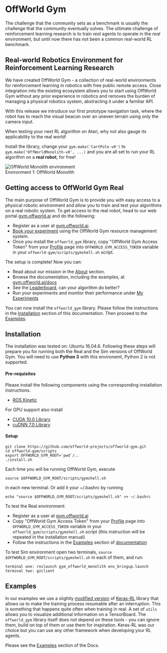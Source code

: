 # OffWorld Gym

The challenge that the community sets as a benchmark is usually the challenge that the community eventually solves. The ultimate challenge of reinforcement learning research is to train *real* agents to operate in the *real* environment, but until now there has not been a common real-world RL benchmark.

## Real-world Robotics Environment for Reinforcement Learning Research

We have created OffWorld Gym - a collection of real-world environments for reinforcement learning in robotics with free public remote access. Close integration into the existing ecosystem allows you to start using OffWorld Gym without any prior experience in robotics and removes the burden of managing a physical robotics system, abstracting it under a familiar API.

With this release we introduce our first prototype navigation task, where the robot has to reach the visual beacon over an uneven terrain using only the camera input.

When testing your next RL algorithm on Atari, why not also gauge its applicability to the real world!

Install the library, change your `gym.make('CartPole-v0')` to `gym.make('OffWorldMonolith-v0', ...)` and you are all set to run your RL algorithm on a **real robot**, for free!

![OffWorld Monolith environment](https://github.com/offworld-projects/offworld-gym/blob/develop/docs/images/offworld-gym-monolith-v2.png)  
Environment 1: OffWorld Monolith



## Getting access to OffWorld Gym Real
The main purpose of OffWorld Gym is to provide you with easy access to a physical robotic environment and allow you to train and test your algorithms on a real robotic system. To get access to the real robot, head to our web portal [gym.offworld.ai](https://gym.offworld.ai) and do the following:

  * Register as a user at [gym.offworld.ai](https://gym.offworld.ai).
  * [Book your experiment](https://gym.offworld.ai/book) using the OffWorld Gym resource management system.
  * Once you install the `offworld_gym` library, copy "OffWorld Gym Access Token" from your [Profile](https://gym.offworld.ai/account) page into `OFFWORLD_GYM_ACCESS_TOKEN` variable in your `offworld-gym/scripts/gymshell.sh` script.

The setup is complete! Now you can:

  * Read about our mission in the [About](https://gym.offworld.ai/about) section.
  * Browse the documentation, including the examples, at [gym.offworld.ai/docs](https://gym.offworld.ai/docs)
  * See the [Leaderboard](https://gym.offworld.ai/leaderboard), can your algorithm do better?
  * Run your experiments and monitor their performance under [My Experiments](https://gym.offworld.ai/myexperiments)

You can now install the `offworld_gym` library. Please follow the instructions in the [Installation](https://gym.offworld.ai/docs/installation.html) section of this documentation. Then proceed to the [Examples](https://gym.offworld.ai/docs/examples.html).



## Installation
The installation was tested on: Ubuntu 16.04.6. Following these steps will prepare you for running both the Real and the Sim versions of OffWorld Gym. You will need to use **Python 3** with this environemt, Python 2 is not supported.

#### Pre-requisites
Please install the following components using the corresponding installation instructions.

  * [ROS Kinetic](http://wiki.ros.org/kinetic/Installation/Ubuntu)
  
For GPU support also install

  * [CUDA 10.0 Library](https://developer.nvidia.com/cuda-10.0-download-archive)
  * [cuDNN 7.0 Library](https://developer.nvidia.com/cudnn)



#### Setup
```
git clone https://github.com/offworld-projects/offworld-gym.git
cd offworld-gym/scripts
export OFFWORLD_GYM_ROOT=`pwd`/..
./install.sh
```

Each time you will be running OffWorld Gym, execute
```
source $OFFWORLD_GYM_ROOT/scripts/gymshell.sh
```
in each new terminal. Or add it  your ~/.bashrc by running
```
echo "source $OFFWORLD_GYM_ROOT/scripts/gymshell.sh" >> ~/.bashrc
```

To test the Real environment:	

  * Register as a user at [gym.offworld.ai](https://gym.offworld.ai)
  * Copy "OffWorld Gym Access Token" from your [Profile](https://gym.offworld.ai/account) page into `OFFWORLD_GYM_ACCESS_TOKEN` variable in your `offworld_gym/scripts/gymshell.sh` script (this instruction will be repeated in the installation manual)
  * Follow the instructions in the [Examples](https://gym.offworld.ai/docs/examples.html) section of [documentation](https://gym.offworld.ai/docs)

To test Sim environment open two terminals, `source $OFFWORLD_GYM_ROOT/scripts/gymshell.sh` in each of them, and run:  
```
terminal one: roslaunch gym_offworld_monolith env_bringup.launch  
terminal two: gzclient  
```


## Examples
In our examples we use a slightly [modified version](https://github.com/offworld-projects/keras-rl/tree/offworld-gym>) of [Keras-RL](https://github.com/keras-rl/keras-rl) library that allows us to make the training process resumable after an interruption. This is something that happens quite often when training in real. A set of `utils` allows you to visualize additional information on a TensorBoard. The `offworld_gym` library itself does not depend on these tools - you can ignore them, build on top of them or use them for inspiration. Keras-RL was our choice but you can use any other framework when developing your RL agents.

Please see the [Examples](https://gym.offworld.ai/docs/examples.html) section of the Docs.
